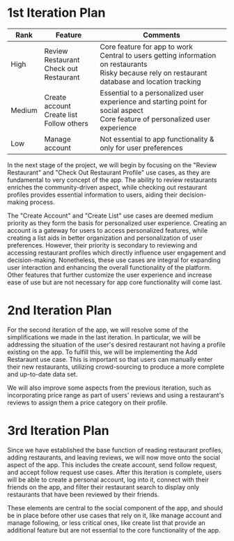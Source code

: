 # 1st Iteration Plan

| Rank   | Feature                                              | Comments                                                                                                                                                     |
|--------|------------------------------------------------------|--------------------------------------------------------------------------------------------------------------------------------------------------------------|
| High   | Review Restaurant <br/> Check out Restaurant         | Core feature for app to work <br/> Central to users getting information on restaurants <br/> Risky because rely on restaurant database and location tracking |
| Medium | Create account <br/> Create list <br/> Follow others | Essential to a personalized user experience and starting point for social aspect <br/> Core feature of personalized user experience                          |
| Low    | Manage account                                       | Not essential to app functionality & only for user preferences                                                                                               |

In the next stage of the project, we will begin by focusing on the "Review Restaurant" and 
"Check Out Restaurant Profile" use cases, as they are fundamental to very 
concept of the app. The ability to review restaurants enriches the community-driven 
aspect, while checking out restaurant profiles provides essential information to 
users, aiding their decision-making process. 

The "Create Account" and "Create List" use cases are deemed 
medium priority as they form the basis for personalized user experience. 
Creating an account is a gateway for users to access personalized features, 
while creating a list aids in better organization and personalization of user 
preferences. However, their priority is secondary to reviewing and accessing 
restaurant profiles which directly influence user engagement and decision-making.
Nonetheless, these use cases are integral for expanding user interaction and
enhancing the overall functionality of the platform. Other features that 
further customize the user experience and increase ease of use but are not 
necessary for app core functionality will come last.

# 2nd Iteration Plan

For the second iteration of the app, we will resolve some of the simplifications we made in the last iteration.
In particular, we will be addressing the situation of the user's desired restaurant not having
a profile existing on the app. To fulfill this, we will be implementing the Add Restaraunt use case.
This is important so that users can manually enter their new restaurants, utilizing crowd-sourcing to produce 
a more complete and up-to-date data set.

We will also improve some aspects from the previous iteration, such as incorporating price range as part of users'
reviews and using a restaurant's reviews to assign them a price category on their profile.

# 3rd Iteration Plan

Since we have established the base function of reading restaurant profiles, adding restaurants, and leaving reviews, 
we will now move onto the social aspect of the app. This includes the create account, send
follow request, and accept follow request use cases. After this iteration is complete, users
will be able to create a personal account, log into it, connect with their friends on the app, 
and filter their restaurant search to display only restaurants that have been reviewed by their friends.

These elements are central to the social component of the app, and should be in place before other use
cases that rely on it, like manage account and manage following, or less critical ones, like create list 
that provide an additional feature but are not essential to the core functionality of the app.
